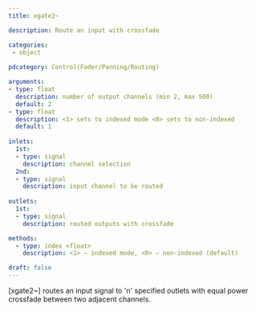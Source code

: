 ```yaml
---
title: xgate2~

description: Route an input with crossfade

categories:
 - object
 
pdcategory: Control(Fader/Panning/Routing)

arguments:
- type: float
  description: number of output channels (min 2, max 500)
  default: 2
- type: float
  description: <1> sets to indexed mode <0> sets to non-indexed
  default: 1
  
inlets:
  1st:
  - type: signal
    description: channel selection
  2nd:
  - type: signal
    description: input channel to be routed
    
outlets:
  1st:
  - type: signal
    description: routed outputs with crossfade

methods:
  - type: index <float>
    description: <1> — indexed mode, <0> — non-indexed (default)

draft: false
---
```


[xgate2~] routes an input signal to 'n' specified outlets with equal power crossfade between two adjacent channels.